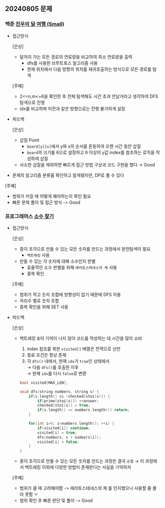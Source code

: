 ## 20240805 문제

### 백준 [진우의 달 여행 (Small)](https://www.acmicpc.net/problem/17484)

- 접근방식

  [은상]
  - 달까지 가는 모든 경로의 연료량을 비교하여 최소 연료량을 출력
    - dfs를 사용한 브루트포스 알고리즘 사용
    - 현재 위치에서 다음 방향의 위치를 재귀호출하는 방식으로 모든 경로를 탐색
  
  [주혜]
  - 2<=n,m<=6을 확인한 후 전체 탐색해도 시간 초과 안날거라고 생각하여 DFS 탐색으로 진행
  - idx를 비교하며 이전과 같은 방향으로는 진행 불가하게 설정

- 피드백

  [은상]
  - 삽질 Point
    - `board[y][x]`에서 y와 x의 순서를 혼동하여 오랜 시간 동안 삽질
    - `board`의 크기를 6으로 설정하고 6 이상의 y값 index를 참조하는 로직을 작성하여 삽질
  - 사소한 삽질을 제외하면 빠르게 접근 방법 구상과 코드 구현을 했다 → Good
-   문제의 알고리즘 분류를 확인하고 알게됐지만, DP로 풀 수 있다
  
  [주혜]
  - 범위가 커질 때 어떻게 해야하는지 확인 필요
  - 빠른 문제 풀이 및 접근 방식 -> Good


### 프로그래머스 [소수 찾기](https://school.programmers.co.kr/learn/courses/30/lessons/42839)

- 접근방식

  [은상]
  - 종이 조각으로 만들 수 있는 모든 숫자를 만드는 과정에서 완전탐색이 필요
    - `백트래킹` 사용
  - 만들 수 있는 각 숫자에 대해 소수인지 판별
    - 효율적인 소수 판별을 위해 `에라토스테네스의 체` 사용
    - 중복 확인

  [주혜]
  - 범위가 작고 숫자 조합에 방향성이 없기 때문에 DFS 이용
  - 자리수 별로 숫자 조합
  - 중복 확인을 위해 SET 사용
  
- 피드백

  [은상]
  - 백트래킹 `틀`이 기억이 나지 않아 코드를 작성하는 데 시간을 많이 소비
    1. index 참조를 위한 `visited[]` 배열은 전역으로 선언
    2. 종료 조건은 항상 존재
    3. 각 `dfs()` 내에서, 현재 `idx`가 `true`인 상태에서<br>
        → 다음 `dfs()`를 호출한 이후<br>
        → 현재 `idx`를 다시 `false`로 변환
        

    ```cpp
    bool visited[MAX_LEN];

    void dfs(string numbers, string s) {
        if(s.length() && !checked[stoi(s)]) {
            if(prime[stoi(s)]) ++answer;
            checked[stoi(s)] = true;
            if(s.length() == numbers.length()) return;
        }

        for(int i=0; i<numbers.length(); ++i) {
            if(visited[i]) continue;
            visited[i] = true;
            dfs(numbers, s + numbers[i]);
            visited[i] = false;
        }
    }
    ```

  - 종이 조각으로 만들 수 있는 모든 숫자를 만드는 과정은 결국 `순열` → 이 과정에서 백트래킹 이외에 다양한 방법이 존재한다는 사실을 기억하자
  
  [주혜]
  - 범위가 클 때 고려해야함 -> 에라토스테네스의 체 를 인지했으나 사용할 줄 몰라 못함 ㅜ
  - 범위 확인 후 빠른 판단 및 풀이 -> Good
  
  
